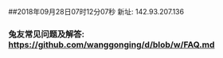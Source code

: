 ##2018年09月28日07时12分07秒 新址: 142.93.207.136
### 兔友常见问题及解答: https://github.com/wanggonging/d/blob/w/FAQ.md

